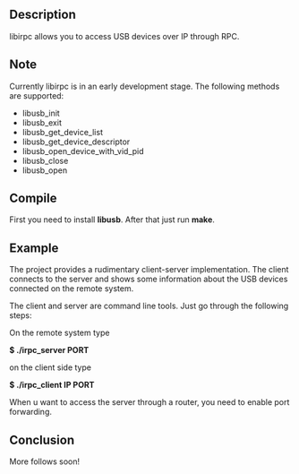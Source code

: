 Description
-----------

libirpc allows you to access USB devices over IP through RPC.

Note
----

Currently libirpc is in an early development stage. The following
methods are supported:

- libusb_init
- libusb_exit
- libusb_get_device_list
- libusb_get_device_descriptor
- libusb_open_device_with_vid_pid
- libusb_close
- libusb_open

Compile
-------

First you need to install <b>libusb</b>. After that just run <b>make</b>.

Example
-------

The project provides a rudimentary client-server implementation.  The
client connects to the server and shows some information about the USB
devices connected on the remote system.

The client and server are command line tools. Just go through the
following steps:

On the remote system type

<b>$ ./irpc_server PORT</b>

on the client side type

<b>$ ./irpc_client IP PORT</b>

When u want to access the server through a router, you need to enable
port forwarding.

Conclusion
----------

More follows soon!








